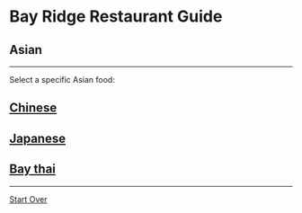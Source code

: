 # Bay Ridge Restaurant Guide
## Asian
---
Select a specific Asian food:
## [Chinese](http://www.brooklyntasteofchina.com/)
## [Japanese](http://www.brsushi.com/)
## [Bay thai]()
---
[Start Over](../home.md)